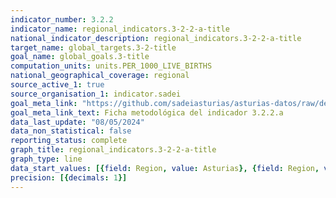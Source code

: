 ```yaml
---
indicator_number: 3.2.2
indicator_name: regional_indicators.3-2-2-a-title
national_indicator_description: regional_indicators.3-2-2-a-title
target_name: global_targets.3-2-title
goal_name: global_goals.3-title
computation_units: units.PER_1000_LIVE_BIRTHS
national_geographical_coverage: regional
source_active_1: true
source_organisation_1: indicator.sadei
goal_meta_link: "https://github.com/sadeiasturias/asturias-datos/raw/develop/descargas/metodologia/3.2.2.a.pdf"
goal_meta_link_text: Ficha metodológica del indicador 3.2.2.a
data_last_update: "08/05/2024"
data_non_statistical: false
reporting_status: complete
graph_title: regional_indicators.3-2-2-a-title
graph_type: line
data_start_values: [{field: Region, value: Asturias}, {field: Region, value: España}]
precision: [{decimals: 1}]
---
```

